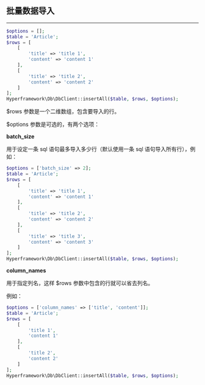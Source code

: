 ## 批量数据导入

---

```php
$options = [];
$table = 'Article';
$rows = [
    [
        'title' => 'title 1',
        'content' => 'content 1'
    ],
    [
        'title' => 'title 2',
        'content' => 'content 2'
    ]
];
Hyperframework\Db\DbClient::insertAll($table, $rows, $options);
```
$rows 参数是一个二维数组，包含要导入的行。

$options 参数是可选的，有两个选项：

**batch_size**

用于设定一条 sql 语句最多导入多少行（默认使用一条 sql 语句导入所有行），例如：

```php
$options = ['batch_size' => 2];
$table = 'Article';
$rows = [
    [
        'title' => 'title 1',
        'content' => 'content 1'
    ],
    [
        'title' => 'title 2',
        'content' => 'content 2'
    ],
    [
        'title' => 'title 3',
        'content' => 'content 3'
    ]
];
Hyperframework\Db\DbClient::insertAll($table, $rows, $options);
```

**column_names**

用于指定列名，这样 $rows 参数中包含的行就可以省去列名。

例如：
```php
$options = ['column_names' => ['title', 'content']];
$table = 'Article';
$rows = [
    [
        'title 1',
        'content 1'
    ],
    [
        'title 2',
        'content 2'
    ]
];
Hyperframework\Db\DbClient::insertAll($table, $rows, $options);
```
